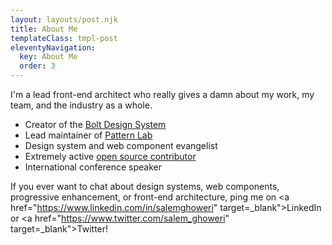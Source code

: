 ```yaml
---
layout: layouts/post.njk
title: About Me
templateClass: tmpl-post
eleventyNavigation:
  key: About Me
  order: 3
---
```


I'm a lead front-end architect who really gives a damn about my work, my team, and the industry as a whole. 

- Creator of the <a href="https://boltdesignsystem.com/" target="_blank">Bolt Design System</a>
- Lead maintainer of <a href="https://patternlab.io/" target="_blank">Pattern Lab</a>
- Design system and web component evangelist
- Extremely active <a href="https://github.com/sghoweri" target="_blank">open source contributor</a>
- International conference speaker

If you ever want to chat about design systems, web components, progressive enhancement, or front-end architecture, ping me on <a href="https://www.linkedin.com/in/salemghoweri" target=_blank">LinkedIn</a> or <a href="https://www.twitter.com/salem_ghoweri" target=_blank">Twitter</a>!
